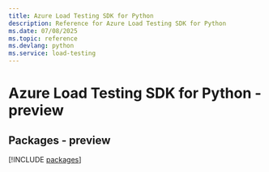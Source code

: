 ```yaml
---
title: Azure Load Testing SDK for Python
description: Reference for Azure Load Testing SDK for Python
ms.date: 07/08/2025
ms.topic: reference
ms.devlang: python
ms.service: load-testing
---
```

# Azure Load Testing SDK for Python - preview
## Packages - preview
[!INCLUDE [packages](load-testing-index.md)]
